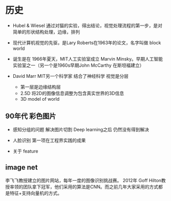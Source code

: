 # 历史
- Hubel & Wiesel 通过对猫的实验，得出结论，视觉处理流程的第一步，是对简单的形状结构处理，边缘，排列

- 现代计算机视觉的先驱，是Lary Roberts在1963年的论文，名字叫做 block world

- 诞生是在 1966年夏天，MIT人工实验室成立  Marvin Minsky。早期人工智能实验室之一（另一个是1960s早期John McCarthy 在斯坦福建立）

- David Marr MIT另一个科学家 结合了神经科学  视觉是分层
    - 第一层是边缘结构层
    - 2.5D  将2D的图像信息调整为包含真实世界的3D信息
    - 3D model of world


## 90年代 彩色图片

- 感知分组的问题  解决图片切割  Deep learning之后 仍然没有得到解决

- 人脸识别 第一项在工程界实践的成果

- 关于 feature

## image net

李飞飞教授建立的图片网站，每年一度的图像识别挑战赛。
2012年 Goff Hilton教授率领的团队拿下冠军，他们采用的算法是CNN。而之前几年大家采用的方式都是特征+支持向量机的方式。